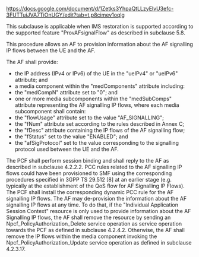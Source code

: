 https://docs.google.com/document/d/1Zetks3YhpaQtLLzyElvU3efc-3FUTTuiJVA7TiOnUGY/edit?tab=t.p8cimev1oqlg

This subclause is applicable when IMS restoration is supported according to the supported feature "ProvAFsignalFlow" as described in subclause 5.8.

This procedure allows an AF to provision information about the AF signalling IP flows between the UE and the AF.



The AF shall provide:
- the IP address (IPv4 or IPv6) of the UE in the "ueIPv4" or "ueIPv6" attribute; and
- a media component within the "medComponents" attribute including:
- the "medCompN" attribute set to "0"; and
- one or more media subcomponents within the "medSubComps" attribute representing the AF signalling IP flows, where each media subcomponent shall contain:
- the "flowUsage" attribute set to the value "AF_SIGNALLING";
- the "fNum" attribute set according to the rules described in Annex C;
- the "fDesc" attribute containing the IP flows of the AF signalling flow;
- the "fStatus" set to the value "ENABLED"; and
- the "afSigProtocol" set to the value corresponding to the signalling protocol used between the UE and the AF. 


The PCF shall perform session binding and shall reply to the AF as described in subclause 4.2.2.2.
PCC rules related to the AF signalling IP flows could have been provisioned to SMF using the corresponding procedures specified in 3GPP TS 29.512 [8] at an earlier stage (e.g. typically at the establishment of the QoS flow for AF Signalling IP Flows). 
The PCF shall install the corresponding dynamic PCC rule for the AF signalling IP flows.
The AF may de-provision the information about the AF signalling IP flows at any time. 
To do that, if the "Individual Application Session Context" resource is only used to provide information about the AF Signalling IP flows, the AF shall remove the resource by sending an Npcf_PolicyAuthorization_Delete service operation as service operation towards the PCF as defined in subclause 4.2.4.2. Otherwise, the AF shall remove the IP flows within the media component invoking the Npcf_PolicyAuthorization_Update service operation as defined in subclause 4.2.3.17.
